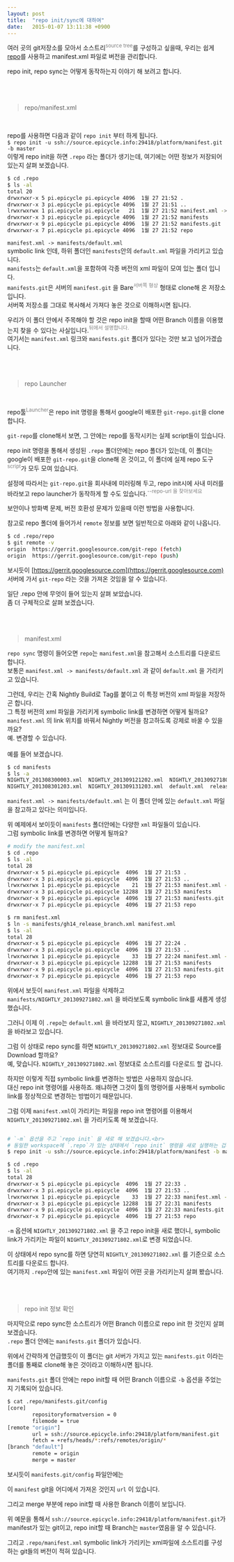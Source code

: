 ```yaml
---
layout: post
title:  "repo init/sync에 대하여"
date:   2015-01-07 13:11:38 +0900
---
```

여러 곳의 git저장소를 모아서 소스트리<span style="color:grey"><sup>source tree</sup></span>를 구성하고 싶을때, 우리는 쉽게 [repo](https://source.android.com/setup/develop?hl=ko#installing-repo)를 사용하고 manifest.xml 파일로 버전을 관리합니다.

repo init, repo sync는 어떻게 동작하는지 이야기 해 보려고 합니다.<br>
<br>
<br>
<br>
> repo/manifest.xml
<br>

repo를 사용하면 다음과 같이 `repo init` 부터 하게 됩니다. <br>
`$ repo init -u ssh://source.epicycle.info:29418/platform/manifest.git -b master` <br>
이렇게 repo init을 하면 `.repo` 라는 폴더가 생기는데, 여기에는 어떤 정보가 저장되어 있는지 살펴 보겠습니다.<br>

```bash
$ cd .repo
$ ls -al
total 20
drwxrwxr-x 5 pi.epicycle pi.epicycle 4096  1월 27 21:52 .
drwxrwxr-x 3 pi.epicycle pi.epicycle 4096  1월 27 21:51 ..
lrwxrwxrwx 1 pi.epicycle pi.epicycle   21  1월 27 21:52 manifest.xml -> manifests/default.xml
drwxrwxr-x 3 pi.epicycle pi.epicycle 4096  1월 27 21:52 manifests
drwxrwxr-x 9 pi.epicycle pi.epicycle 4096  1월 27 21:52 manifests.git
drwxrwxr-x 7 pi.epicycle pi.epicycle 4096  1월 27 21:52 repo
```

`manifest.xml -> manifests/default.xml`<br>
symbolic link 인데, 하위 폴더인 `manifests`안의 `default.xml` 파일을 가리키고 있습니다.<br>
`manifests`는 `default.xml`을 포함하여 각종 버전의 xml 파일이 모여 있는 폴더 입니다.<br>
`manifests.git`은 서버의 `manifest.git` 을 Bare<span style="color:grey"><sup>서버쪽 형상</sup></span> 형태로 clone해 온 저장소 입니다.<br>
서버쪽 저장소를 그대로 복사해서 가져다 놓은 것으로 이해하시면 됩니다.<br>

우리가 이 폴더 안에서 주목해야 할 것은 repo init을 할때 어떤 Branch 이름을 이용했는지 찾을 수 있다는 사실입니다.<span style="color:grey"><sup>뒤에서 설명합니다.</sup></span><br>
여기서는 `manifest.xml` 링크와 `manifests.git` 폴더가 있다는 것만 보고 넘어가겠습니다.<br>
   <br>
   <br>
   <br>
> repo Launcher
<br>

repo툴<span style="color:grey"><sup>Launcher</sup></span>은 repo init 명령을 통해서 google이 배포한 `git-repo.git`을 clone 합니다.<br>

`git-repo`를 clone해서 보면, 그 안에는 repo를 동작시키는 실제 script들이 있습니다.<br>

repo init 명령을 통해서 생성된 `.repo` 폴더안에는 repo 폴더가 있는데, 이 폴더는 google이 배포한 `git-repo.git`을 clone해 온 것이고, 이 폴더에 실제 repo 도구<span style="color:grey"><sup>script</sup></span>가 모두 모여 있습니다.<br>

설정에 따라서는 `git-repo.git`을 회사내에 미러링해 두고, repo init시에 사내 미러를 바라보고 repo launcher가 동작하게 할 수도 있습니다.<span style="color:grey"><sup>--repo-url 을 찾아보세요</sup></span><br>

보안이나 방화벽 문제, 버전 호환성 문제가 있을때 이런 방법을 사용합니다.<br>

참고로 repo 폴더에 들어가서 `remote` 정보를 보면 일반적으로 아래와 같이 나옵니다.<br>
```bash
$ cd .repo/repo
$ git remote -v
origin  https://gerrit.googlesource.com/git-repo (fetch)
origin  https://gerrit.googlesource.com/git-repo (push)
```
보시듯이 [https://gerrit.googlesource.com](https://gerrit.googlesource.com) 서버에 가서 `git-repo` 라는 것을 가져온 것임을 알 수 있습니다.<br>

   일단 .repo 안에 무엇이 들어 있는지 살펴 보았습니다.<br>
   좀 더 구체적으로 살펴 보겠습니다.<br>
   <br>
<br>
<br>
> manifest.xml

`repo sync` 명령이 들어오면 `repo`는 `manifest.xml`을 참고해서 소스트리를 다운로드 합니다.<br>
보통은 `manifest.xml -> manifests/default.xml` 과 같이 `default.xml` 을 가리키고 있습니다.<br>

그런데, 우리는 간혹 Nightly Build로 Tag를 붙이고 이 특정 버전의 xml 파일을 저장하곤 합니다.<br>
그 특정 버전의 xml 파일을 가리키게 symbolic link를 변경하면 어떻게 될까요?<br>
`manifest.xml` 의 link 위치를 바꿔서 Nightly 버전을 참고하도록 강제로 바꿀 수 있을까요?<br>
예. 변경할 수 있습니다.<br>
<br>
예를 들어 보겠습니다.<br>
```bash
$ cd manifests
$ ls -a
NIGHTLY_201308300003.xml  NIGHTLY_201309121202.xml  NIGHTLY_201309271802.xml
NIGHTLY_201308301203.xml  NIGHTLY_201309131203.xml  default.xml  release.xml  .git
```

`manifest.xml -> manifests/default.xml` 는 이 폴더 안에 있는 `default.xml` 파일을 참고하고 있다는 의미입니다.<br>

위 예제에서 보이듯이 `manifests` 폴더안에는 다양한 `xml` 파일들이 있습니다.<br>
    그럼 symbolic link를 변경하면 어떻게 될까요?<br>

```bash
# modify the manifest.xml
$ cd .repo
$ ls -al
total 28
drwxrwxr-x 5 pi.epicycle pi.epicycle  4096  1월 27 21:53 .
drwxrwxr-x 3 pi.epicycle pi.epicycle  4096  1월 27 21:53 ..
lrwxrwxrwx 1 pi.epicycle pi.epicycle    21  1월 27 21:53 manifest.xml -> manifests/default.xml
drwxrwxr-x 3 pi.epicycle pi.epicycle 12288  1월 27 21:53 manifests
drwxrwxr-x 9 pi.epicycle pi.epicycle  4096  1월 27 21:53 manifests.git
drwxrwxr-x 7 pi.epicycle pi.epicycle  4096  1월 27 21:53 repo

$ rm manifest.xml
$ ln -s manifests/gh14_release_branch.xml manifest.xml
$ ls -al
total 28
drwxrwxr-x 5 pi.epicycle pi.epicycle  4096  1월 27 22:24 .
drwxrwxr-x 3 pi.epicycle pi.epicycle  4096  1월 27 21:53 ..
lrwxrwxrwx 1 pi.epicycle pi.epicycle    33  1월 27 22:24 manifest.xml -> manifests/NIGHTLY_201309271802.xml
drwxrwxr-x 3 pi.epicycle pi.epicycle 12288  1월 27 21:53 manifests
drwxrwxr-x 9 pi.epicycle pi.epicycle  4096  1월 27 21:53 manifests.git
drwxrwxr-x 7 pi.epicycle pi.epicycle  4096  1월 27 21:53 repo
```
위에서 보듯이 `manifest.xml` 파일을 삭제하고 `manifests/NIGHTLY_201309271802.xml` 을 바라보도록 symbolic link를 새롭게 생성했습니다.<br>

그러니 이제 이 `.repo`는 `default.xml` 을 바라보지 않고, `NIGHTLY_201309271802.xml` 을 바라보고 있습니다.<br>

그럼 이 상태로 repo sync를 하면 `NIGHTLY_201309271802.xml` 정보대로 Source를 Download 할까요?<br>
예, 맞습니다. `NIGHTLY_201309271802.xml` 정보대로 소스트리를 다운로드 할 겁니다.<br>

하지만 이렇게 직접 symbolic link를 변경하는 방법은 사용하지 않습니다.<br>
대신 repo init 명령어를 사용하죠. 왜냐하면 그것이 툴의 명령어를 사용해서 symbolic link를 정상적으로 변경하는 방법이기 때문입니다.<br>

그럼 이제 `manifest.xml`이 가리키는 파일을 repo init 명령어를 이용해서 `NIGHTLY_201309271802.xml` 을 가리키도록 해 보겠습니다.<br>
```bash

# `-m` 옵션을 주고 `repo init` 을 새로 해 보겠습니다.<br>
# 동일한 workspace에 `.repo`가 있는 상태에서 `repo init` 명령을 새로 실행하는 겁니다.<br>
$ repo init -u ssh://source.epicycle.info:29418/platform/manifest -b master -m NIGHTLY_201309271802.xml

$ cd .repo
$ ls -al
total 28
drwxrwxr-x 5 pi.epicycle pi.epicycle  4096  1월 27 22:33 .
drwxrwxr-x 3 pi.epicycle pi.epicycle  4096  1월 27 21:53 ..
lrwxrwxrwx 1 pi.epicycle pi.epicycle    33  1월 27 22:33 manifest.xml -> manifests/NIGHTLY_201309271802.xml
drwxrwxr-x 3 pi.epicycle pi.epicycle 12288  1월 27 22:31 manifests
drwxrwxr-x 9 pi.epicycle pi.epicycle  4096  1월 27 22:33 manifests.git
drwxrwxr-x 7 pi.epicycle pi.epicycle  4096  1월 27 21:53 repo
```
`-m` 옵션에 `NIGHTLY_201309271802.xml` 을 주고 repo init을 새로 했더니, symbolic link가 가리키는 파일이 `NIGHTLY_201309271802.xml`로 변경 되었습니다.<br>

이 상태에서 repo sync를 하면 당연히 `NIGHTLY_201309271802.xml` 를 기준으로 소스트리를 다운로드 합니다.<br>
여기까지 `.repo`안에 있는 `manifest.xml` 파일이 어떤 곳을 가리키는지 살펴 봤습니다.<br>
<br>
<br>
<br>
> repo init 정보 확인
 
마지막으로 repo sync한 소스트리가 어떤 Branch 이름으로 repo init 한 것인지 살펴 보겠습니다.<br>
`.repo` 폴더 안에는 `manifests.git` 폴더가 있습니다.<br>

위에서 간략하게 언급했듯이 이 폴더는 git 서버가 가지고 있는 `manifests.git` 이라는 폴더를 통째로 clone해 놓은 것이라고 이해하시면 됩니다.<br>

`manifests.git` 폴더 안에는 repo init할 때 어떤 Branch 이름으로 `-b` 옵션을 주었는지 기록되어 있습니다.<br>

```bash
$ cat .repo/manifests.git/config
[core]
        repositoryformatversion = 0
        filemode = true
[remote "origin"]
        url = ssh://source.epicycle.info:29418/platform/manifest.git
        fetch = +refs/heads/*:refs/remotes/origin/*
[branch "default"]
        remote = origin
        merge = master
```
보시듯이 `manifests.git/config` 파일안에는<br>

이 `manifest` git을 어디에서 가져온 것인지 `url` 이 있습니다.<br>

그리고 merge 부분에 repo init할 때 사용한 Branch 이름이 보입니다.<br>

위 예문을 통해서 `ssh://source.epicycle.info:29418/platform/manifest.git`가 manifest가 있는 git이고, repo init할 때 Branch는 `master`였음을 알 수 있습니다.<br>

그리고 `.repo/manifest.xml` symbolic link가 가리키는 xml파일에 소스트리를 구성하는 git들의 버전이 적혀 있습니다.
